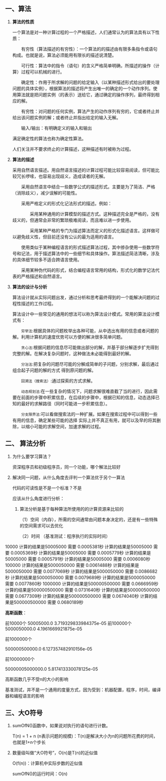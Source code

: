 ## 一、算法

1. **算法的性质**

   一个算法是对一种计算过程的一个严格描述，人们通常认为的算法具有以下性质：

   　　有穷性（算法描述的有穷性）：一个算法的的描述由有限多条指令或语句构成。也就是说，算法必须能用有限长的描述说清楚。

   　　可行性：算法中的指令（语句）的含义严格简单明确，所描述的操作（计算）过程可以机械的进行。

   　　确定性：作用于所求解的问题的给定输入（以某种描述形式给出的要处理问题的具体实例），根据算法的描述将产生出唯一的确定的一个动作序列。使用算法就是把问题实例（的表示）送给它，通过确定的操作序列，最终得到相应的解。

   　　有穷性：对问题的任何实例，算法产生的动作序列有穷的，它或者终止并给出该问题实例的解；或者终止并指出给定的输入无解。

   　　输入/输出：有明确定义的输入和输出

   满足确定性的算法也称为确定性算法。

   人们关注并不要求终止的计算描述，这种描述有时被称为过程。

2. **算法的描述**

   采用自然语言描述。用自然语言描述的计算过程可能比较容易阅读，但可能比较冗长啰嗦，也容易出现歧义，造成读者的无解。

   　　采用自然语言中结合一些数学公式的描述形式。主要是为了简洁、严格（消除歧义），减少误解的可能性。

   　　采用严格定义的形式化记法形式的描述。例如：

   　　　　采用某种通用的计算模型的描述方式。这种描述完全是严格的，没有歧义的，但通常会非常的繁琐极难阅读，而且难以进一步使用。

   　　　　采用某种严格的专门为描述算法而定义的形式化描述语言。这样做可以避免歧义性，但目前还没有公认的最为适用的语言。

   　　使用类似于某种编程语言的形式描述算法过程，其中掺杂使用一些数学符号和记法，用于描述算法中的一些细节和具体操作。算法描述简洁清晰，涉及的具体细节较多不适合跨语言使用。

   　　采用某种伪代码的形式，结合编程语言常用的结构，形式化的数学记法代表的严格描述和自然语言。

3. **算法的设计与分析**

   算法设计就从实际问题出发，通过分析和思考最终得到的一个能解决问题的过程性描述的工作过程。

   算法设计中一些常见的通用的想法可以称为算法设计模式。常用的算法设计模式有：

   　　`穷举法`:根据具体的问题枚举出各种可能，从中选出有用的信息或者问题的解。利用计算机的速度优势可以方便的解决很多简单问题。

   　　`贪心法`:根据问题的信息尽可能做出部分的解，并基于部分解逐步扩充得到完整的解。在解决复杂问题时，这种做法未必能得到最好的解。

   　　`分治法`:把复杂的问题尽可能的分解成简单的子问题，分别求解，最后通过组合起子问题的解的方式 得到原问题的解。

   　　`回溯法（搜索法）`:通过探索的方式求解。

   　　`动态规划法`:在一些复杂的情况下，问题求解很难直截了当的进行，因此需要在前面的步骤中积累信息，在后续的步骤中，根据已知的信息，动态选择已知的最好的求解路径（同时可能进一步积累信息）。

   　　`分支限界法`:可以看做搜索法的一种扩展。如果在搜索过程中可以得到一些有用的信息，确定某些可能的选择 实际上并不真正有用，就可以及早的将其删除，以缩小可能的求解空间，加速求解的过程。

## 二、 算法分析

1. 为什么要学习算法？

   资深程序员和初级程序员，同一个功能，哪个解法比较好

2. 解决同一问题，从什么角度去评判一个算法优于另个一算法

   代码的可读性是不是一个标准？不是

   应该从什么角度进行分析：

   1. 算法分析是基于每种算法所使用的的计算资源来比较的

      （1）空间（内存），所需的空间通常由问题本身决定的，还是有一些特殊的空间需求可以去优化

      （2）时间 （基准测试：程序执行的实际时间）

10000 计算的结果是50005000 需要 0.0005381秒 计算的结果是50005000 需要 0.0005369秒 计算的结果是50005000 需要 0.0005779秒 计算的结果是50005000 需要 0.0005791秒 计算的结果是50005000 需要 0.0006080秒 100000 计算的结果是5000050000 需要 0.0061488秒 计算的结果是5000050000 需要 0.0077069秒 计算的结果是5000050000 需要 0.0086682秒 计算的结果是5000050000 需要 0.0079689秒 计算的结果是5000050000 需要 0.0077860秒 1000000 计算的结果是500000500000 需要 0.0666959秒 计算的结果是500000500000 需要 0.0731640秒 计算的结果是500000500000 需要 0.0677309秒 计算的结果是500000500000 需要 0.0674040秒 计算的结果是500000500000 需要 0.0680189秒

**高斯函数**：

前10000个 50005000.0 3.719329833984375e-05 前100000个 5000050000.0 4.1961669921875e-05

前1000000个

500000500000.0 6.127357482910156e-05

前10000000个

50000005000000.0 5.817413330078125e-05

高斯函数几乎不受n的大小的影响

基准测试，并不是一个通用的度量方式，因为受到：机器配置，程序，时间，编译器和编程语言的影响

## 三、大O符号

1. sumOfN()函数中，如果说对执行的语句进行计数。

   T(n) = 1 + n (n表示问题的规模)：T(n)是解决大小为n的问题所花费的时间，也就是1+n个步长

2. 数量级叫做“大O符号”，O(n)是T(n)的近似值

   O(f(n))：计算机中实际步数的近似值

   sumOfN()的运行时间：O(n)